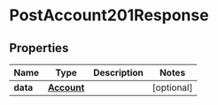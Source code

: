 # PostAccount201Response


## Properties
Name | Type | Description | Notes
------------ | ------------- | ------------- | -------------
**data** | [**Account**](Account.md) |  | [optional] 


